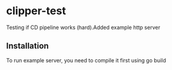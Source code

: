 # clipper-test
Testing if CD pipeline works (hard).Added example http server
## Installation
To run example server, you need to compile it first using go build
